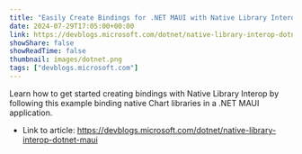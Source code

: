 ```yaml
---
title: "Easily Create Bindings for .NET MAUI with Native Library Interop"
date: 2024-07-29T17:05:00+00:00
link: https://devblogs.microsoft.com/dotnet/native-library-interop-dotnet-maui
showShare: false
showReadTime: false
thumbnail: images/dotnet.png
tags: ["devblogs.microsoft.com"]
---
```

Learn how to get started creating bindings with Native Library Interop by following this example binding native Chart libraries in a .NET MAUI application.

- Link to article: https://devblogs.microsoft.com/dotnet/native-library-interop-dotnet-maui